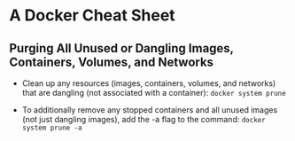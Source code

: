 # A Docker Cheat Sheet

## Purging All Unused or Dangling Images, Containers, Volumes, and Networks

* Clean up any resources (images, containers, volumes, and networks) that are dangling (not associated with a container):
```docker system prune```

* To additionally remove any stopped containers and all unused images (not just dangling images), add the -a flag to the command:
```docker system prune -a```
